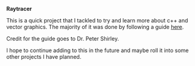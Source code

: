 **Raytracer**

This is a quick project that I tackled to try and learn more about c++ and vector graphics.  The majority of it was done by following a guide [here](https://www.amazon.ca/Ray-Tracing-Weekend-Minibooks-Book-ebook/dp/B01B5AODD8).

Credit for the guide goes to Dr. Peter Shirley.

I hope to continue adding to this in the future and maybe roll it into some other projects I have planned.  


